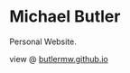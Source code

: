 <h1>Michael Butler</h1>

Personal Website.

view @ [butlermw.github.io](https://butlermw.github.io/)
